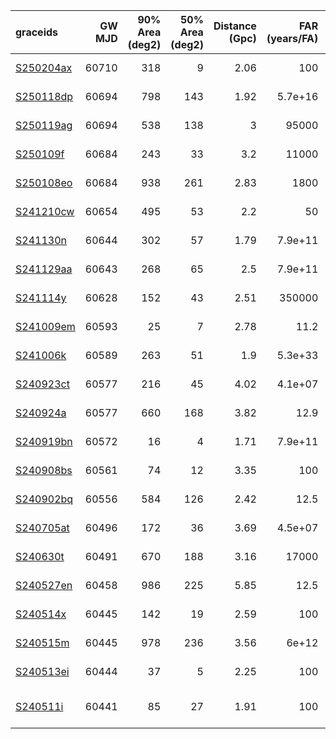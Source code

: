 | graceids                                                          | GW MJD | 90% Area (deg2) | 50% Area (deg2) | Distance (Gpc) | FAR (years/FA) | Mass (M_sol) | trigger               | gcnids                                                                      | time   | probability | comments        |
| :---------------------------------------------------------------- | -----: | --------------: | --------------: | -------------: | -------------: | -----------: | :-------------------- | :-------------------------------------------------------------------------- | :----- | :---------- | :-------------- |
| [S250204ax](https://gracedb.ligo.org/superevents/S250204ax/view/) |  60710 |             318 |               9 |           2.06 |            100 |           76 | not triggered         | [2025-02-04T05:52:59](https://fritz.science/gcn_events/2025-02-04T05:52:59) |        |             |                 |
| [S250118dp](https://gracedb.ligo.org/superevents/S250118dp/view/) |  60694 |             798 |             143 |           1.92 |        5.7e+16 |           71 | no valid plan         | [2025-01-18T17:05:23](https://fritz.science/gcn_events/2025-01-18T17:05:23) |        |             |                 |
| [S250119ag](https://gracedb.ligo.org/superevents/S250119ag/view/) |  60694 |             538 |             138 |              3 |          95000 |          111 | not triggered         | [2025-01-19T02:51:39](https://fritz.science/gcn_events/2025-01-19T02:51:39) |        |             |                 |
| [S250109f](https://gracedb.ligo.org/superevents/S250109f/view/)   |  60684 |             243 |              33 |            3.2 |          11000 |          116 | not triggered         | [2025-01-09T01:05:41](https://fritz.science/gcn_events/2025-01-09T01:05:41) |        |             |                 |
| [S250108eo](https://gracedb.ligo.org/superevents/S250108eo/view/) |  60684 |             938 |             261 |           2.83 |           1800 |          101 | not triggered         | [2025-01-08T15:22:22](https://fritz.science/gcn_events/2025-01-08T15:22:22) |        |             |                 |
| [S241210cw](https://gracedb.ligo.org/superevents/S241210cw/view/) |  60654 |             495 |              53 |            2.2 |             50 |           81 | not triggered         | [2024-12-10T06:06:07](https://fritz.science/gcn_events/2024-12-10T06:06:07) | 180.0  | 0.03        | Sun too close   |
| [S241130n](https://gracedb.ligo.org/superevents/S241130n/view/)   |  60644 |             302 |              57 |           1.79 |        7.9e+11 |           64 | not triggered         | [2024-11-30T03:49:09](https://fritz.science/gcn_events/2024-11-30T03:49:09) | 0.0    | 0.0         | Sun too close   |
| [S241129aa](https://gracedb.ligo.org/superevents/S241129aa/view/) |  60643 |             268 |              65 |            2.5 |        7.9e+11 |           86 | not triggered         | [2024-11-29T02:18:33](https://fritz.science/gcn_events/2024-11-29T02:18:33) | 360.0  | 0.1         | Southern target |
| [S241114y](https://gracedb.ligo.org/superevents/S241114y/view/)   |  60628 |             152 |              43 |           2.51 |         350000 |           92 | triggered             | [2024-11-14T02:47:12](https://fritz.science/gcn_events/2024-11-14T02:47:12) | 1140.0 | 0.86        |                 |
| [S241009em](https://gracedb.ligo.org/superevents/S241009em/view/) |  60593 |              25 |               7 |           2.78 |           11.2 |           93 | triggered             | [2024-10-09T22:04:56](https://fritz.science/gcn_events/2024-10-09T22:04:56) | 120.0  | 0.76        |                 |
| [S241006k](https://gracedb.ligo.org/superevents/S241006k/view/)   |  60589 |             263 |              51 |            1.9 |        5.3e+33 |           80 | triggered             | [2024-10-06T01:53:34](https://fritz.science/gcn_events/2024-10-06T01:53:34) | 1260.0 | 0.91        |                 |
| [S240923ct](https://gracedb.ligo.org/superevents/S240923ct/view/) |  60577 |             216 |              45 |           4.02 |        4.1e+07 |          140 | triggered             | [2024-09-23T20:40:06](https://fritz.science/gcn_events/2024-09-23T20:40:06) | 720.0  | 0.73        |                 |
| [S240924a](https://gracedb.ligo.org/superevents/S240924a/view/)   |  60577 |             660 |             168 |           3.82 |           12.9 |          121 | not triggered         | [2024-09-24T00:03:17](https://fritz.science/gcn_events/2024-09-24T00:03:17) | 300.0  | 0.08        | Southern target |
| [S240919bn](https://gracedb.ligo.org/superevents/S240919bn/view/) |  60572 |              16 |               4 |           1.71 |        7.9e+11 |           61 | triggered             | [2024-09-19T06:15:59](https://fritz.science/gcn_events/2024-09-19T06:15:59) | 180.0  | 0.9         |                 |
| [S240908bs](https://gracedb.ligo.org/superevents/S240908bs/view/) |  60561 |              74 |              12 |           3.35 |            100 |          118 | predates trigger      | [2024-09-08T08:26:28](https://fritz.science/gcn_events/2024-09-08T08:26:28) |        |             |                 |
| [S240902bq](https://gracedb.ligo.org/superevents/S240902bq/view/) |  60556 |             584 |             126 |           2.42 |           12.5 |           84 | predates trigger      | [2024-09-02T14:33:07](https://fritz.science/gcn_events/2024-09-02T14:33:07) |        |             |                 |
| [S240705at](https://gracedb.ligo.org/superevents/S240705at/view/) |  60496 |             172 |              36 |           3.69 |        4.5e+07 |          128 | predates trigger      | [2024-07-05T05:32:16](https://fritz.science/gcn_events/2024-07-05T05:32:16) |        |             |                 |
| [S240630t](https://gracedb.ligo.org/superevents/S240630t/view/)   |  60491 |             670 |             188 |           3.16 |          17000 |          116 | predates trigger      | [2024-06-30T10:17:03](https://fritz.science/gcn_events/2024-06-30T10:17:03) |        |             |                 |
| [S240527en](https://gracedb.ligo.org/superevents/S240527en/view/) |  60458 |             986 |             225 |           5.85 |           12.5 |          172 | predates trigger      | [2024-05-27T18:34:29](https://fritz.science/gcn_events/2024-05-27T18:34:29) |        |             |                 |
| [S240514x](https://gracedb.ligo.org/superevents/S240514x/view/)   |  60445 |             142 |              19 |           2.59 |            100 |           93 | predates trigger      | [2024-05-14T12:17:14](https://fritz.science/gcn_events/2024-05-14T12:17:14) |        |             |                 |
| [S240515m](https://gracedb.ligo.org/superevents/S240515m/view/)   |  60445 |             978 |             236 |           3.56 |          6e+12 |          120 | predates trigger      | [2024-05-15T00:53:01](https://fritz.science/gcn_events/2024-05-15T00:53:01) |        |             |                 |
| [S240513ei](https://gracedb.ligo.org/superevents/S240513ei/view/) |  60444 |              37 |               5 |           2.25 |            100 |           82 | predates trigger      | [2024-05-13T18:33:03](https://fritz.science/gcn_events/2024-05-13T18:33:03) |        |             |                 |
| [S240511i](https://gracedb.ligo.org/superevents/S240511i/view/)   |  60441 |              85 |              27 |           1.91 |            100 |           71 | non-automated trigger | [2024-05-11T03:15:08](https://fritz.science/gcn_events/2024-05-11T03:15:08) |        |             |                 |
